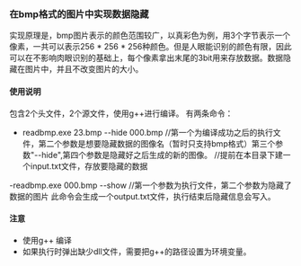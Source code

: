### 在bmp格式的图片中实现数据隐藏

实现原理是，bmp图片表示的颜色范围较广，以真彩色为例，用3个字节表示一个像素，一共可以表示256 * 256 * 256种颜色。但是人眼能识别的颜色有限，因此可以在不影响肉眼识别的基础上，每个像素拿出末尾的3bit用来存放数据。数据隐藏在图片中，并且不改变图片的大小。

#### 使用说明
包含2个头文件，2个源文件，使用g++进行编译。
有两条命令：
- readbmp.exe 23.bmp --hide 000.bmp
//第一个为编译成功之后的执行文件，第二个参数是想要隐藏数据的图像名（暂时只支持bmp格式）第三个参数"--hide",第四个参数是隐藏好之后生成的新的图像。
//提前在本目录下建一个input.txt文件，存放要隐藏的数据

-readbmp.exe 000.bmp --show
//第一个参数为执行文件，第二个参数为隐藏了数据的图片
此命令会生成一个output.txt文件，执行结束后隐藏信息会写入。

#### 注意
- 使用g++ 编译
- 如果执行时弹出缺少dll文件，需要把g++的路径设置为环境变量。